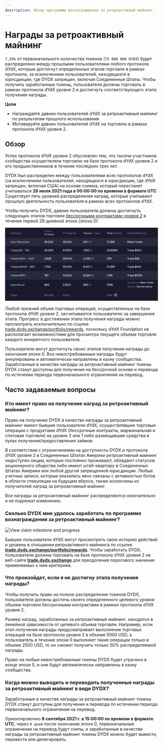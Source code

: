 ```yaml
---
description: Обзор программы вознаграждения за ретроактивный майнинг.
---
```


# Награды за ретроактивный майнинг

`7,50%` от первоначального количества токенов (`75 000 000 DYDX`) будет распределено между прошлыми пользователями любого протокола dYdX, которые достигнут определенных этапов торговли в рамках протокола, за исключением пользователей, находящихся в юрисдикции, где DYDX запрещен, включая Соединенные Штаты. Чтобы получить заработанные токены, пользователи должны торговать в рамках протокола dYdX уровня 2 и достигнуть соответствующего этапа получения награды.

**Цели**

* Награждайте давних пользователей dYdX за ретроактивный майнинг по результатам прошлого использования.
* Мотивируйте давних пользователей dYdX на торговлю в рамках протокола dYdX уровня 2.

## Обзор

Успех протокола dYdX уровня 2 обусловлен тем, что тысячи участников сообщества осуществляли торговлю на базе протокола dYdX уровня 2 и его предшественников в течение последних трех лет.

DYDX был распределен между пользователями всех протоколов dYdX (за исключением пользователей, находящихся в юрисдикции, где dYdX запрещен, включая США) на основе снимка, который перестанет учитываться **26 июля 2021 года в 00:00:00 по времени в формате UTC**. Существует пять уровней распределения наград, которые учитывают прошлую деятельность пользователя в рамках всех протоколов dYdX.

Чтобы получить DYDX, давние пользователи должны достигнуть следующих этапов торговли [бессрочными контрактами уровня 2](https://trade.dydx.exchange) в течение первой 28-дневной эпохи (эпоха 0):

![](../.gitbook/assets/buckets.png)

Любой прежний объем торговых операций, осуществленных на базе протокола dYdX уровня 2, засчитывается пользователю за завершение этапа. Прогресс в достижении этапа получения награды можно просмотреть исключительно по ссылке [trade.dydx.exchange/portfolio/rewards](https://trade.dydx.exchange/portfolio/rewards), поскольку dYdX Foundation не располагает возможностями для просмотра текущего объема торговли каждого конкретного пользователя.

Пользователи могут достигнуть своих этапов получения награды до окончания эпохи 0. Все невостребованные награды будут аннулированы и автоматически направлены в казну сообщества. Заработанные в качестве награды за ретроактивный майнинг токены DYDX станут доступны для получения на бессрочной основе и перевода по истечении периода первоначального ограничения на перевод.

## **Часто задаваемые вопросы**

### **Кто имеет право на получение наград за ретроактивный майнинг?**

Право на получение DYDX в качестве награды за ретроактивный майнинг имеют бывшие пользователи dYdX, осуществлявшие торговые операции с продуктами dYdX (бессрочные контракты, маржинальная и спотовая торговля) на уровне 2 или 1 либо размещавшие средства в пулах получения/предоставления займов.

В соответствии с ограничениями на доступность DYDX и протокола dYdX уровня 2 в Соединенных Штатах Америки ретроактивный майнинг недоступен лицам, которые постоянно проживают, обладают статусом акционерного общества либо имеют штаб-квартиру в Соединенных Штатах Америки или любой другой запрещенной юрисдикции. Любые учетные записи, которые оказались явно связаны с активностью ботов в области спекуляции на будущем вбросе, также исключены из получателей наград за ретроактивный майнинг.

Все награды за ретроактивный майнинг распределяются окончательно и не подлежат изменению.

### Сколько DYDX мне удалось заработать по программе вознаграждения за ретроактивный майнинг?

![View claim milestone and progress](<.. /.gitbook/assets/image (23).png>)

Бывшие пользователи dYdX могут просмотреть свою историю действий и уровень в отношении ретроактивного майнинга по ссылке [**trade.dydx.exchange/portfolio/rewards**](https://trade.dydx.exchange/portfolio/rewards). Чтобы заработать DYDX, пользователи должны торговать на базе протокола dYdX уровня 2 на веб-сайте [**trade.dydx.exchange**](https://trade.dydx.exchange) для преодоления порогового значения применяемых к ним критериев.

### Что произойдет, если я не достигну этапа получения награды?

Чтобы получить право на полное распределение токенов DYDX, пользователи должны достичь своего определенного целевого уровня объема торговли бессрочными контрактами в рамках протокола dYdX уровня 2.

Размер наград, заработанных за ретроактивный майнинг, находится в линейной зависимости от целевого объема торговли. Например, если этап получения награды предусматривает выполнение торговых операций на базе протокола уровня 2 в объеме 5000 USD, а пользователь в течение эпохи 0 выполняет такие операции только в объеме 2500 USD, то он сможет получить только 50% распределяемой награды.

Право на любые невостребованные токены DYDX будет утрачено в конце эпохи 0, и они будут автоматически направлены в казну сообщества.

### Когда можно выводить и переводить полученные награды за ретроактивный майнинг в виде DYDX?

Заработанные в качестве награды за ретроактивный майнинг токены DYDX станут доступны для получения и перевода по истечении периода первоначального ограничения на перевод.

Ориентировочно **8 сентября 2021 г. в 15:00:00 по времени в формате UTC**, через `8 дней` после окончания эпохи 0, первоначальные ограничения на перевод будут сняты, и заработанные в качестве награды за ретроактивный майнинг токены DYDX можно будет вывести, перевести или делегировать.
